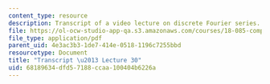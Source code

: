 ```yaml
---
content_type: resource
description: Transcript of a video lecture on discrete Fourier series.
file: https://ol-ocw-studio-app-qa.s3.amazonaws.com/courses/18-085-computational-science-and-engineering-i-fall-2008/68189634dfd57188ccaa100404b6226a_18-085F08-L30.pdf
file_type: application/pdf
parent_uid: 4e3ac3b3-1de7-414e-0518-1196c7255bbd
resourcetype: Document
title: "Transcript \u2013 Lecture 30"
uid: 68189634-dfd5-7188-ccaa-100404b6226a
---
```

